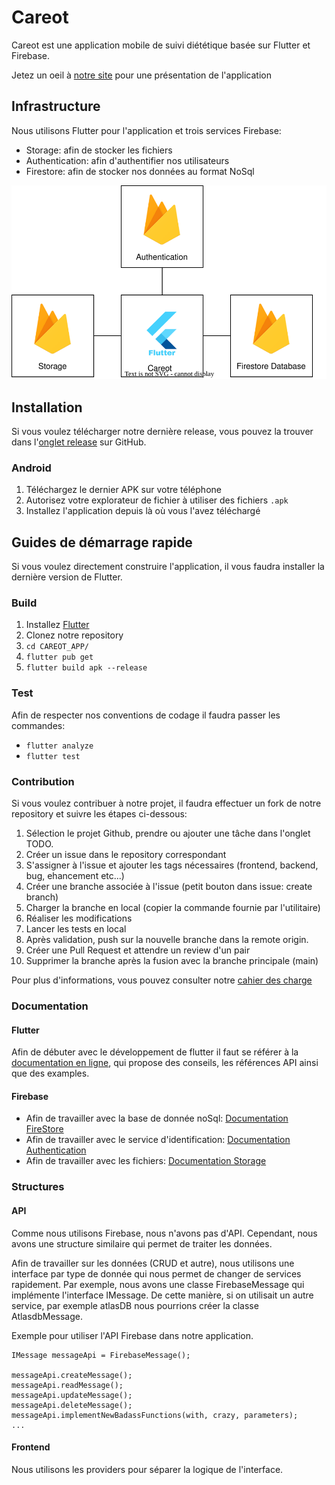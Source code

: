 # Careot

Careot est une application mobile de suivi diététique basée sur Flutter et Firebase.

Jetez un oeil à [notre site](https://les-crepes.github.io/) pour une présentation de l'application

## Infrastructure

Nous utilisons Flutter pour l'application et trois services Firebase:

-   Storage: afin de stocker les fichiers
-   Authentication: afin d'authentifier nos utilisateurs
-   Firestore: afin de stocker nos données au format NoSql

![Our Tech Stack](.github/architecture.drawio.svg)

## Installation

Si vous voulez télécharger notre dernière release, vous pouvez la trouver dans l'[onglet release](https://github.com/les-crepes/CAREOT_APP/releases) sur GitHub.

### Android

1.  Téléchargez le dernier APK sur votre téléphone
2.  Autorisez votre explorateur de fichier à utiliser des fichiers `.apk`
3.  Installez l'application depuis là où vous l'avez téléchargé

## Guides de démarrage rapide

Si vous voulez directement construire l'application, il vous faudra installer la dernière version de Flutter.

### Build

1.  Installez [Flutter](https://docs.flutter.dev/get-started/install)
2.  Clonez notre repository
3.  `cd CAREOT_APP/`
4.  `flutter pub get`
5.  `flutter build apk --release`

### Test

Afin de respecter nos conventions de codage il faudra passer les commandes:

-   `flutter analyze`
-   `flutter test`

### Contribution

Si vous voulez contribuer à notre projet, il faudra effectuer un fork de notre repository et suivre les étapes ci-dessous:

1. Sélection le projet Github, prendre ou ajouter une tâche dans l'onglet TODO.
2. Créer un issue dans le repository correspondant
3. S'assigner à l'issue et ajouter les tags nécessaires (frontend, backend, bug, ehancement etc...)
4. Créer une branche associée à l'issue (petit bouton dans issue: create branch)
5. Charger la branche en local (copier la commande fournie par l'utilitaire)
6. Réaliser les modifications
7. Lancer les tests en local
8. Après validation, push sur la nouvelle branche dans la remote origin.
9. Créer une Pull Request et attendre un review d'un pair
10. Supprimer la branche après la fusion avec la branche principale (main)

Pour plus d'informations, vous pouvez consulter notre [cahier des charge](https://github.com/les-crepes/.github/blob/main/cahier_charge.md)

### Documentation

#### Flutter

Afin de débuter avec le développement de flutter il faut se référer à la [documentation en ligne](https://docs.flutter.dev/), qui propose des conseils, les références API ainsi que des examples.

#### Firebase

- Afin de travailler avec la base de donnée noSql: [Documentation FireStore](https://firebase.google.com/docs/firestore/)
- Afin de travailler avec le service d'identification: [Documentation Authentication](https://firebase.google.com/docs/auth/flutter/start)
- Afin de travailler avec les fichiers: [Documentation Storage](https://firebase.google.com/docs/storage/flutter/start)

### Structures

#### API

Comme nous utilisons Firebase, nous n'avons pas d'API. Cependant, nous avons une structure similaire qui permet de traiter les données.

Afin de travailler sur les données (CRUD et autre), nous utilisons une interface par type de donnée qui nous permet de changer de services rapidement. Par exemple, nous avons une classe FirebaseMessage qui implémente l'interface IMessage. De cette manière, si on utilisait un autre service, par exemple atlasDB nous pourrions créer la classe AtlasdbMessage.

Exemple pour utiliser l'API Firebase dans notre application.

```
IMessage messageApi = FirebaseMessage();

messageApi.createMessage();
messageApi.readMessage();
messageApi.updateMessage();
messageApi.deleteMessage();
messageApi.implementNewBadassFunctions(with, crazy, parameters);
...

```

#### Frontend

Nous utilisons les providers pour séparer la logique de l'interface.
